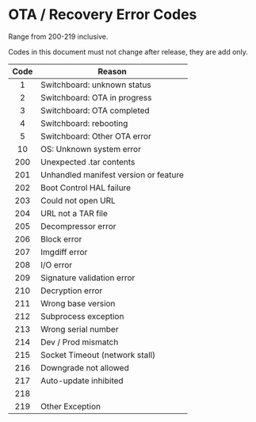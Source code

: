 # OTA / Recovery Error Codes
Range from 200-219 inclusive.

Codes in this document must not change after release, they are add only.

| Code | Reason                                |
|:----:|---------------------------------------|
|   1  | Switchboard: unknown status           |
|   2  | Switchboard: OTA in progress          |
|   3  | Switchboard: OTA completed            |
|   4  | Switchboard: rebooting                |
|   5  | Switchboard: Other OTA error          |
|  10  | OS: Unknown system error              |
| 200  | Unexpected .tar contents              |
| 201  | Unhandled manifest version or feature |
| 202  | Boot Control HAL failure              |
| 203  | Could not open URL                    |
| 204  | URL not a TAR file                    |
| 205  | Decompressor error                    |
| 206  | Block error                           |
| 207  | Imgdiff error                         |
| 208  | I/O error                             |
| 209  | Signature validation error            |
| 210  | Decryption error                      |
| 211  | Wrong base version                    |
| 212  | Subprocess exception                  |
| 213  | Wrong serial number                   |
| 214  | Dev / Prod mismatch                   |
| 215  | Socket Timeout (network stall)        |
| 216  | Downgrade not allowed                 |
| 217  | Auto-update inhibited                 |
| 218  |                                       |
| 219  | Other Exception                       |
